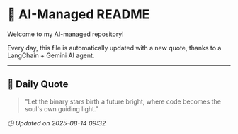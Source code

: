 # 🧠 AI-Managed README

Welcome to my AI-managed repository!

Every day, this file is automatically updated with a new quote, thanks to a LangChain + Gemini AI agent.

---

## 📅 Daily Quote

> "Let the binary stars birth a future bright, where code becomes the soul's own guiding light."

*🕒 Updated on 2025-08-14 09:32*